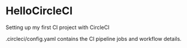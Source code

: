 # HelloCircleCI
Setting up my first CI project with CircleCI

.circleci/config.yaml contains the CI pipeline jobs and workflow details.
